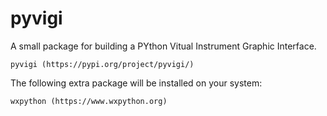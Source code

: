 # pyvigi

A small package for building a PYthon Vitual Instrument Graphic Interface.

	pyvigi (https://pypi.org/project/pyvigi/)

The following extra package will be installed on your system:

	wxpython (https://www.wxpython.org)
